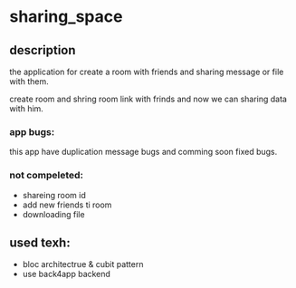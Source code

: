 # sharing_space


## description
the application for create a room with friends and sharing message or file with them.

create room and shring room link with frinds and now we can sharing data with him.

### app bugs:

this app have duplication message bugs and comming soon fixed bugs.

### not compeleted:
- shareing room id
- add new friends ti room
- downloading file


## used texh:
- bloc architectrue & cubit pattern
- use back4app backend
